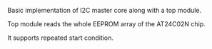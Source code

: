 Basic implementation of I2C master core along with a top module.

Top module reads the whole EEPROM array of the AT24C02N chip.

It supports repeated start condition.
